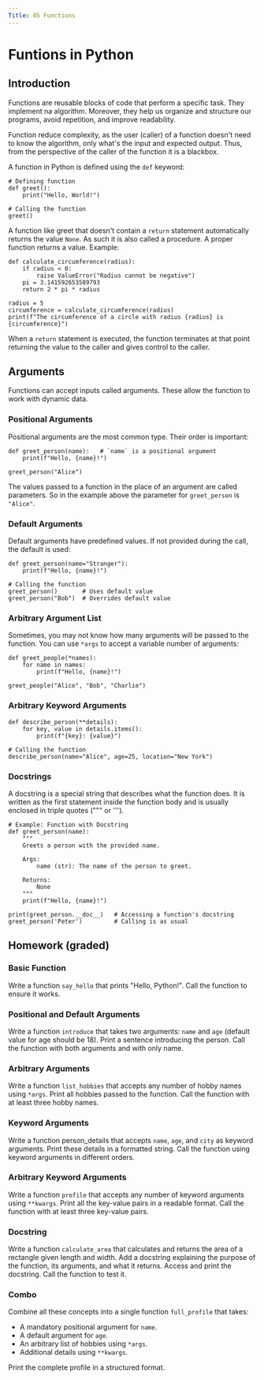 ```yaml
---
Title: 05 Functions
---
```


# Funtions in Python

## Introduction

Functions are reusable blocks of code that perform a specific task. They implement na algorithm. Moreover, they help us organize and structure our programs, avoid repetition, and improve readability.

Function reduce complexity, as the user (caller) of a function doesn't need to know the algorithm, only what's the input and expected output. Thus, from the perspective of the caller of the function it is a blackbox.

A function in Python is defined using the `def` keyword:

```
# Defining function
def greet():
    print("Hello, World!")

# Calling the function
greet()
```

A function like greet that doesn't contain a `return` statement automatically returns the value `None`. As such it is also called a procedure. A proper function returns a value.  Example:
```
def calculate_circumference(radius):
    if radius < 0:
        raise ValueError("Radius cannot be negative")
    pi = 3.141592653589793
    return 2 * pi * radius

radius = 5
circumference = calculate_circumference(radius)
print(f"The circumference of a circle with radius {radius} is {circumference}")
```

When a `return` statement is executed, the function terminates at that point returning the value to the caller and gives control to the caller.

## Arguments

Functions can accept inputs called arguments. These allow the function to work with dynamic data.

### Positional Arguments

Positional arguments are the most common type. Their order is important:

```
def greet_person(name):   # `name` is a positional argument
    print(f"Hello, {name}!")

greet_person("Alice")     
```

The values passed to a function in the place of an argument are called parameters. So in the example above the parameter for `greet_person` is `"Alice"`.

### Default Arguments

Default arguments have predefined values. If not provided during the call, the default is used:

```
def greet_person(name="Stranger"):
    print(f"Hello, {name}!")

# Calling the function
greet_person()       # Uses default value
greet_person("Bob")  # Overrides default value
```

### Arbitrary Argument List

Sometimes, you may not know how many arguments will be passed to the function. You can use `*args` to accept a variable number of arguments:

```
def greet_people(*names):
    for name in names:
        print(f"Hello, {name}!")

greet_people("Alice", "Bob", "Charlie")
```

### Arbitrary Keyword Arguments

```
def describe_person(**details):
    for key, value in details.items():
        print(f"{key}: {value}")

# Calling the function
describe_person(name="Alice", age=25, location="New York")
```

### Docstrings
A docstring is a special string that describes what the function does. It is written as the first statement inside the function body and is usually enclosed in triple quotes (""" or ''').

```
# Example: Function with Docstring
def greet_person(name):
    """
    Greets a person with the provided name.

    Args:
        name (str): The name of the person to greet.

    Returns:
        None
    """
    print(f"Hello, {name}!")

print(greet_person.__doc__)   # Accessing a function's docstring
greet_person('Peter')         # Calling is as usual
```

## Homework (graded)

### Basic Function

Write a function `say_hello` that prints "Hello, Python!".  Call the function to ensure it works.

### Positional and Default Arguments

Write a function `introduce` that takes two arguments: `name` and `age` (default value for age should be 18). Print a sentence introducing the person. Call the function with both arguments and with only name.

### Arbitrary Arguments

Write a function `list_hobbies` that accepts any number of hobby names using `*args`. Print all hobbies passed to the function.  Call the function with at least three hobby names.

### Keyword Arguments

Write a function person_details that accepts `name`, `age`, and `city` as keyword arguments.  Print these details in a formatted string.  Call the function using keyword arguments in different orders.

### Arbitrary Keyword Arguments

Write a function `profile` that accepts any number of keyword arguments using `**kwargs`. Print all the key-value pairs in a readable format. Call the function with at least three key-value pairs.

### Docstring

Write a function `calculate_area` that calculates and returns the area of a rectangle given length and width.  Add a docstring explaining the purpose of the function, its arguments, and what it returns. Access and print the docstring. Call the function to test it.

### Combo

Combine all these concepts into a single function `full_profile` that takes:

* A mandatory positional argument for `name`.
* A default argument for `age`.
* An arbitrary list of hobbies using `*args`.
* Additional details using `**kwargs`.

Print the complete profile in a structured format. 
